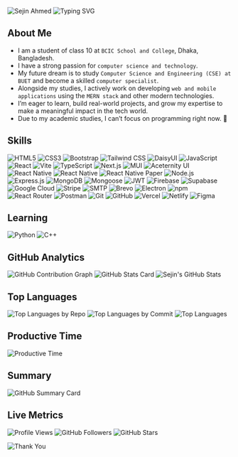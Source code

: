 ![Sejin Ahmed](https://capsule-render.vercel.app/api?type=waving&color=gradient&customColorList=6,11,20&height=180&section=header&text=Md.%20Sejin%20Ahmed&fontSize=42&fontColor=fff&animation=twinkling&fontAlignY=32)
![Typing SVG](https://readme-typing-svg.demolab.com?font=Fira+Code&size=22&duration=4000&pause=1000&center=true&vCenter=true&multiline=true&width=600&height=120&lines=Full-Stack+Web+and+App+Developer;MERN+Stack+Web+Developer;From+Bangladesh)
## About Me
- I am a student of class 10 at `BCIC School and College`, Dhaka, Bangladesh.  
- I have a strong passion for `computer science and technology`.
- My future dream is to study `Computer Science and Engineering (CSE) at BUET` and become a skilled `computer specialist`.  
- Alongside my studies, I actively work on developing `web and mobile applications` using the `MERN stack` and other modern technologies.  
- I’m eager to learn, build real-world projects, and grow my expertise to make a meaningful impact in the tech world.
- Due to my academic studies, I can’t focus on programming right now. 🙁
## Skills
![HTML5](https://img.shields.io/badge/HTML5-E34F26?style=for-the-badge&logo=html5&logoColor=white)
![CSS3](https://img.shields.io/badge/CSS3-1572B6?style=for-the-badge&logo=css&logoColor=white)
![Bootstrap](https://img.shields.io/badge/Bootstrap-6200EE?style=for-the-badge&logo=bootstrap&logoColor=white)
![Tailwind CSS](https://img.shields.io/badge/Tailwind_CSS-38B2AC?style=for-the-badge&logo=tailwind-css&logoColor=white)
![DaisyUI](https://img.shields.io/badge/DaisyUI-FF69B4?style=for-the-badge&logo=daisyui&logoColor=white)
![JavaScript](https://img.shields.io/badge/JavaScript-FFCA28?style=for-the-badge&logo=javascript&logoColor=black)
![React](https://img.shields.io/badge/React%20Js-000000?style=for-the-badge&logo=react&logoColor=61DAFB)
![Vite](https://img.shields.io/badge/Vite-646CFF?style=for-the-badge&logo=vite&logoColor=white)
![TypeScript](https://img.shields.io/badge/TypeScript-%23007ACC?style=for-the-badge&logo=typescript&logoColor=white)
![Next.js](https://img.shields.io/badge/Next%20js-000000?style=for-the-badge&logo=next.js&logoColor=white)
![MUI](https://img.shields.io/badge/Material%20UI-007FFF?style=for-the-badge&logo=mui&logoColor=white)
![Aceternity UI](https://img.shields.io/badge/Aceternity%20UI-1E1E1E?style=for-the-badge&logo=react&logoColor=white)
![React Native](https://img.shields.io/badge/React_Native-000000?style=for-the-badge&logo=react&logoColor=61DAFB)
![React Native](https://img.shields.io/badge/Expo-000000?style=for-the-badge&logo=expo&logoColor=61DAFB)
![React Native Paper](https://img.shields.io/badge/React%20Native%20Paper-6200EE?style=for-the-badge&logo=react&logoColor=white)
![Node.js](https://img.shields.io/badge/Node.js-339933?style=for-the-badge&logo=node.js&logoColor=white)
![Express.js](https://img.shields.io/badge/Express%20js-000000?style=for-the-badge&logo=express&logoColor=white)
![MongoDB](https://img.shields.io/badge/MongoDB-339933?style=for-the-badge&logo=mongodb&logoColor=white)
![Mongoose](https://img.shields.io/badge/Mongoose-339933?style=for-the-badge&logo=mongoose&logoColor=white)
![JWT](https://img.shields.io/badge/JWT-F05032?style=for-the-badge&logo=JSON%20web%20tokens&logoColor=white)
![Firebase](https://img.shields.io/badge/Firebase-FFCA28?style=for-the-badge&logo=firebase&logoColor=black)
![Supabase](https://img.shields.io/badge/Supabase-3ECF8E?style=for-the-badge&logo=supabase&logoColor=white)
![Google Cloud](https://img.shields.io/badge/Google_Cloud-4285F4?style=for-the-badge&logo=google-cloud&logoColor=white)
![Stripe](https://img.shields.io/badge/Stripe%20Payment-635BFF?style=for-the-badge&logo=stripe&logoColor=white)
![SMTP](https://img.shields.io/badge/SMTP-%230078D4?style=for-the-badge&logo=minutemailer&logoColor=white)
![Brevo](https://img.shields.io/badge/Brevo-339933?style=for-the-badge&logo=brevo&logoColor=white)
![Electron](https://img.shields.io/badge/Electron-000000?style=for-the-badge&logo=electron&logoColor=9FEAF9)
![npm](https://img.shields.io/badge/npm-%23CB3837?style=for-the-badge&logo=npm&logoColor=white)
![React Router](https://img.shields.io/badge/React%20Router%20Dom-CA4245?style=for-the-badge&logo=react-router&logoColor=white)
![Postman](https://img.shields.io/badge/Postman-E34F26?style=for-the-badge&logo=postman&logoColor=white)
![Git](https://img.shields.io/badge/Git-F05032?style=for-the-badge&logo=git&logoColor=white)
![GitHub](https://img.shields.io/badge/GitHub-000000?style=for-the-badge&logo=github&logoColor=white)
![Vercel](https://img.shields.io/badge/Vercel-000000?style=for-the-badge&logo=vercel&logoColor=white)
![Netlify](https://img.shields.io/badge/Netlify-00C7B7?style=for-the-badge&logo=netlify&logoColor=white)
![Figma](https://img.shields.io/badge/Figma-%2300C4CC?style=for-the-badge&logo=figma&logoColor=white)
## Learning
![Python](https://img.shields.io/badge/Python-6200EE?style=for-the-badge&logo=python&logoColor=white)
![C++](https://img.shields.io/badge/C++-00599C?style=for-the-badge&logo=c%2B%2B&logoColor=white)
## GitHub Analytics
![GitHub Contribution Graph](https://github-readme-activity-graph.vercel.app/graph?username=mern-sejin2010&theme=react-dark)
![GitHub Stats Card](https://github-profile-summary-cards.vercel.app/api/cards/stats?username=mern-sejin2010&theme=github_dark)
![Sejin's GitHub Stats](https://github-readme-stats.vercel.app/api?username=mern-sejin2010&show_icons=true&theme=radical)
## Top Languages
![Top Languages by Repo](https://github-profile-summary-cards.vercel.app/api/cards/repos-per-language?username=mern-sejin2010&theme=github_dark)
![Top Languages by Commit](https://github-profile-summary-cards.vercel.app/api/cards/most-commit-language?username=mern-sejin2010&theme=github_dark)
![Top Languages](https://github-readme-stats.vercel.app/api/top-langs/?username=mern-sejin2010&layout=compact&theme=radical)
## Productive Time
![Productive Time](https://github-profile-summary-cards.vercel.app/api/cards/productive-time?username=mern-sejin2010&theme=github_dark&utcOffset=6)
## Summary
![GitHub Summary Card](https://github-profile-summary-cards.vercel.app/api/cards/profile-details?username=mern-sejin2010&theme=github_dark)
## Live Metrics
![Profile Views](https://komarev.com/ghpvc/?username=mern-sejin2010&color=blue&style=for-the-badge)
![GitHub Followers](https://img.shields.io/github/followers/mern-sejin2010?label=Followers&style=for-the-badge&color=violet)
![GitHub Stars](https://img.shields.io/github/stars/mern-sejin2010?label=Stars&style=for-the-badge&color=yellow)

![Thank You](https://capsule-render.vercel.app/api?type=waving&color=gradient&customColorList=6,11,20&height=150&section=footer&text=Thank%20You%20!!&fontSize=24&fontColor=fff&animation=twinkling&fontAlignY=75)






